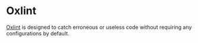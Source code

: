 # Oxlint

[Oxlint](https://oxc.rs/) is designed to catch erroneous or useless code without requiring any configurations by default.
